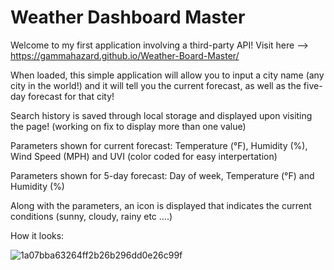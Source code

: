 # Weather Dashboard Master
Welcome to my first application involving a third-party API!
Visit here --> https://gammahazard.github.io/Weather-Board-Master/

When loaded, this simple application will allow you to input a city name (any city in the world!) and it will tell you the current forecast, as well as the five-day forecast for that city!




Search history is saved through local storage and displayed upon visiting the page! (working on fix to display more than one value)



Parameters shown for current forecast: Temperature (°F), Humidity (%), Wind Speed (MPH) and UVI (color coded for easy interpertation)



Parameters shown for 5-day forecast: Day of week, Temperature (°F) and Humidity (%)



Along with the parameters, an icon is displayed that indicates the current conditions (sunny, cloudy, rainy etc ....)

How it looks:





![1a07bba63264ff2b26b296dd0e26c99f](https://user-images.githubusercontent.com/92896466/152106101-3c23264f-63ce-473e-9c81-3d3abedcff99.png)
